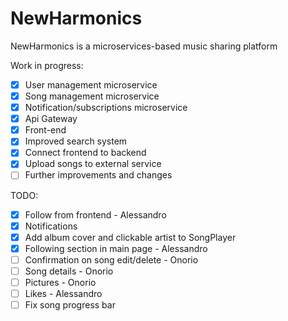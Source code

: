 # NewHarmonics
NewHarmonics is a microservices-based music sharing platform

Work in progress:
- [x] User management microservice
- [x] Song management microservice
- [x] Notification/subscriptions microservice
- [x] Api Gateway
- [x] Front-end
- [x] Improved search system
- [x] Connect frontend to backend
- [x] Upload songs to external service
- [ ] Further improvements and changes

TODO:
- [x] Follow from frontend - Alessandro
- [x] Notifications
- [x] Add album cover and clickable artist to SongPlayer
- [x] Following section in main page - Alessandro
- [ ] Confirmation on song edit/delete - Onorio
- [ ] Song details - Onorio
- [ ] Pictures - Onorio
- [ ] Likes - Alessandro
- [ ] Fix song progress bar
